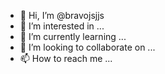 - 👋 Hi, I’m @bravojsjjs
- 👀 I’m interested in ...
- 🌱 I’m currently learning ...
- 💞️ I’m looking to collaborate on ...
- 📫 How to reach me ...

<!---
bravojsjjs/bravojsjjs is a ✨ special ✨ repository because its `README.md` (this file) appears on your GitHub profile.
You can click the Preview link to take a look at your changes.
--->

